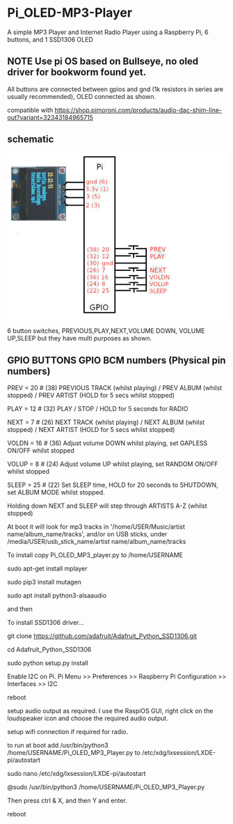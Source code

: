 # Pi_OLED-MP3-Player

A simple MP3 Player and Internet Radio Player using a Raspberry Pi, 6 buttons, and 1 SSD1306 OLED

## NOTE Use pi OS based on Bullseye, no oled driver for bookworm found yet.

All buttons are connected between gpios and gnd (1k resistors in series are usually recommended), OLED connected as shown. 

compatible with https://shop.pimoroni.com/products/audio-dac-shim-line-out?variant=32343184965715

## schematic

![schematic](oled_schematic.jpg)

6 button switches, PREVIOUS,PLAY,NEXT,VOLUME DOWN, VOLUME UP,SLEEP but they have multi purposes as shown.

## GPIO BUTTONS GPIO BCM numbers (Physical pin numbers)

PREV   = 20 # (38) PREVIOUS TRACK  (whilst playing) / PREV ALBUM (whilst stopped) / PREV ARTIST (HOLD for 5 secs whilst stopped) 

PLAY   = 12 # (32) PLAY / STOP / HOLD for 5 seconds for RADIO 

NEXT   = 7  # (26) NEXT TRACK (whilst playing) / NEXT ALBUM (whilst stopped) / NEXT ARTIST (HOLD for 5 secs whilst stopped) 

VOLDN  = 16 # (36) Adjust volume DOWN whilst playing, set GAPLESS ON/OFF whilst stopped

VOLUP  = 8  # (24) Adjust volume UP whilst playing, set RANDOM ON/OFF whilst stopped

SLEEP  = 25 # (22) Set SLEEP time, HOLD for 20 seconds to SHUTDOWN, set ALBUM MODE whilst stopped.

Holding down NEXT and SLEEP will step through ARTISTS A-Z (whilst stopped)


At boot it will look for mp3 tracks in '/home/USER/Music/artist name/album_name/tracks', 
and/or on USB sticks, under /media/USER/usb_stick_name/artist name/album_name/tracks

To install copy Pi_OLED_MP3_player.py to /home/USERNAME

sudo apt-get install mplayer

sudo pip3 install mutagen

sudo apt install python3-alsaaudio

and then

 To install SSD1306 driver...
 
 git clone https://github.com/adafruit/Adafruit_Python_SSD1306.git
 
 cd Adafruit_Python_SSD1306
 
 sudo python setup.py install

 Enable I2C on Pi. Pi Menu >>  Preferences >> Raspberry Pi Configuration >> Interfaces >> I2C
 
 reboot

 setup audio output as required. I use the RaspiOS GUI, right click on the loudspeaker icon and choose the required audio output.

 setup wifi connection if required for radio.

 to run at boot add /usr/bin/python3 /home/USERNAME/Pi_OLED_MP3_Player.py to /etc/xdg/lxsession/LXDE-pi/autostart

sudo nano /etc/xdg/lxsession/LXDE-pi/autostart

@sudo /usr/bin/python3 /home/USERNAME/Pi_OLED_MP3_Player.py

Then press ctrl & X, and then Y and enter.

reboot 



